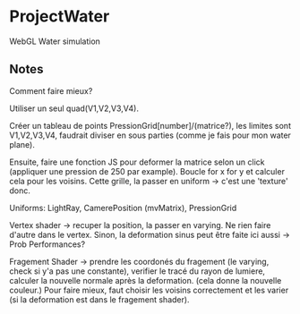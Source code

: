 # ProjectWater
WebGL Water simulation


## Notes

Comment faire mieux?

Utiliser un seul quad(V1,V2,V3,V4).

Créer un tableau de points PressionGrid[number]/(matrice?), les limites sont V1,V2,V3,V4, 
faudrait diviser en sous parties (comme je fais pour mon water plane).

Ensuite, faire une fonction JS pour deformer la matrice selon un click 
(appliquer une pression de 250 par example).
Boucle for x for y et calculer cela pour les voisins.
Cette grille, la passer en uniform -> c'est une 'texture' donc.

Uniforms: LightRay, CamerePosition (mvMatrix), PressionGrid

Vertex shader    -> recuper la position, la passer en varying.
                    Ne rien faire d'autre dans le vertex. 
                    Sinon, la deformation sinus peut être faite ici aussi -> Prob Performances?
                    
Fragement Shader -> prendre les coordonés du fragement (le varying, check si y'a pas une constante), 
                    verifier le tracé du rayon de lumiere, calculer la nouvelle normale après la deformation. 
                    (cela donne la nouvelle couleur.)
                    Pour faire mieux, faut choisir les voisins correctement et les varier (si la deformation est
                    dans le fragement shader).
